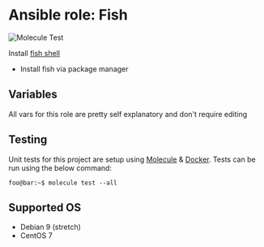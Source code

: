 # Ansible role: Fish

![Molecule Test](https://github.com/crgwilson/ansible-role-fish/workflows/Molecule%20Test/badge.svg)

Install [fish shell](https://fishshell.com/)

* Install fish via package manager

## Variables

All vars for this role are pretty self explanatory and don't require editing

## Testing

Unit tests for this project are setup using [Molecule](https://molecule.readthedocs.io/en/stable/) & [Docker](https://www.docker.com/).
Tests can be run using the below command:

```console
foo@bar:~$ molecule test --all
```

## Supported OS

- Debian 9 (stretch)
- CentOS 7

